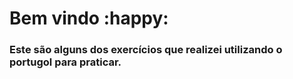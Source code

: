 # Bem vindo :happy:



### Este são alguns dos exercícios que realizei utilizando o portugol para praticar. 



